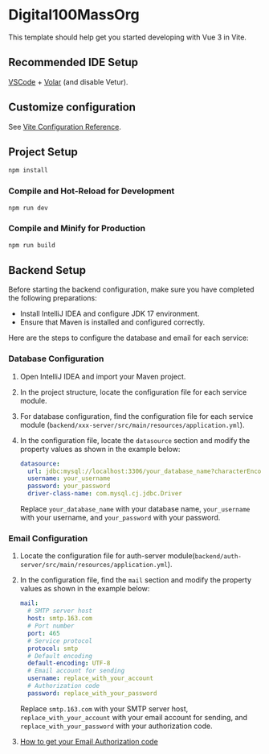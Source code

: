# Digital100MassOrg

This template should help get you started developing with Vue 3 in Vite.

## Recommended IDE Setup

[VSCode](https://code.visualstudio.com/) + [Volar](https://marketplace.visualstudio.com/items?itemName=Vue.volar) (and disable Vetur).

## Customize configuration

See [Vite Configuration Reference](https://vitejs.dev/config/).

## Project Setup

```sh
npm install
```

### Compile and Hot-Reload for Development

```sh
npm run dev
```

### Compile and Minify for Production

```sh
npm run build
```

## Backend Setup

Before starting the backend configuration, make sure you have completed the following preparations:

- Install IntelliJ IDEA and configure JDK 17 environment.
- Ensure that Maven is installed and configured correctly.

Here are the steps to configure the database and email for each service:

### Database Configuration

1. Open IntelliJ IDEA and import your Maven project.

2. In the project structure, locate the configuration file for each service module.

3. For database configuration, find the configuration file for each service module (`backend/xxx-server/src/main/resources/application.yml`).

4. In the configuration file, locate the `datasource` section and modify the property values as shown in the example below:

   ```yaml
   datasource:
     url: jdbc:mysql://localhost:3306/your_database_name?characterEncoding=UTF-8&serverTimezone=Asia/Shanghai
     username: your_username
     password: your_password
     driver-class-name: com.mysql.cj.jdbc.Driver
   ```

   Replace `your_database_name` with your database name, `your_username` with your username, and `your_password` with your password.



### Email Configuration

1. Locate the configuration file for auth-server module(`backend/auth-server/src/main/resources/application.yml`).

2. In the configuration file, find the `mail` section and modify the property values as shown in the example below:

   ```yaml
   mail:
     # SMTP server host
     host: smtp.163.com
     # Port number
     port: 465
     # Service protocol
     protocol: smtp
     # Default encoding
     default-encoding: UTF-8
     # Email account for sending
     username: replace_with_your_account
     # Authorization code
     password: replace_with_your_password
   ```

   Replace `smtp.163.com` with your SMTP server host, `replace_with_your_account` with your email account for sending, and `replace_with_your_password` with your authorization code.

3. [How to get your Email Authorization code](https://blog.csdn.net/kissradish/article/details/108447972)
